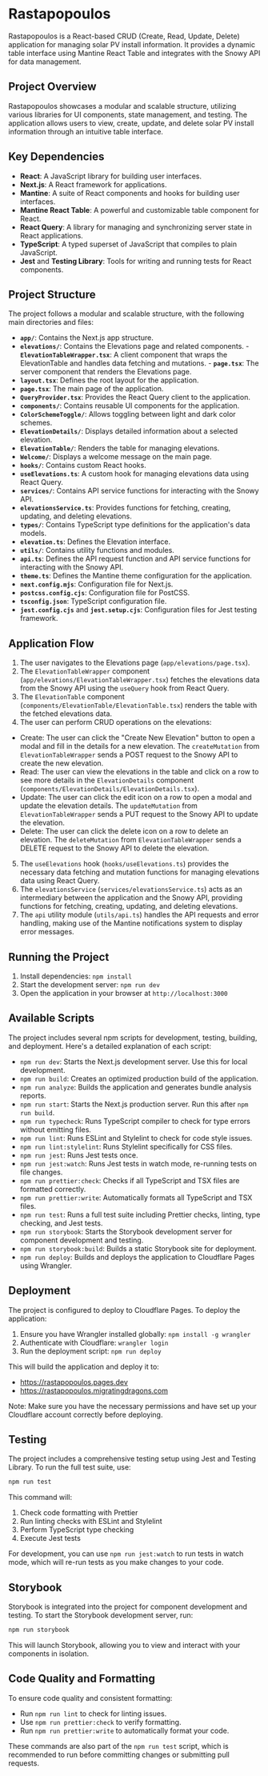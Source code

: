 Rastapopoulos
=============

Rastapopoulos is a React-based CRUD (Create, Read, Update, Delete) application for managing solar PV install information. It provides a dynamic table interface using Mantine React Table and integrates with the Snowy API for data management.

Project Overview
----------------

Rastapopoulos showcases a modular and scalable structure, utilizing various libraries for UI components, state management, and testing. The application allows users to view, create, update, and delete solar PV install information through an intuitive table interface.

Key Dependencies
----------------

-   **React**: A JavaScript library for building user interfaces.
-   **Next.js**: A React framework for applications.
-   **Mantine**: A suite of React components and hooks for building user interfaces.
-   **Mantine React Table**: A powerful and customizable table component for React.
-   **React Query**: A library for managing and synchronizing server state in React applications.
-   **TypeScript**: A typed superset of JavaScript that compiles to plain JavaScript.
-   **Jest** and **Testing Library**: Tools for writing and running tests for React components.

Project Structure
-----------------

The project follows a modular and scalable structure, with the following main directories and files:

-   **`app/`**: Contains the Next.js app structure.
  -   **`elevations/`**: Contains the Elevations page and related components.
    -   **`ElevationTableWrapper.tsx`**: A client component that wraps the ElevationTable and handles data fetching and mutations.
    -   **`page.tsx`**: The server component that renders the Elevations page.
  -   **`layout.tsx`**: Defines the root layout for the application.
  -   **`page.tsx`**: The main page of the application.
  -   **`QueryProvider.tsx`**: Provides the React Query client to the application.
-   **`components/`**: Contains reusable UI components for the application.
  -   **`ColorSchemeToggle/`**: Allows toggling between light and dark color schemes.
  -   **`ElevationDetails/`**: Displays detailed information about a selected elevation.
  -   **`ElevationTable/`**: Renders the table for managing elevations.
  -   **`Welcome/`**: Displays a welcome message on the main page.
-   **`hooks/`**: Contains custom React hooks.
  -   **`useElevations.ts`**: A custom hook for managing elevations data using React Query.
-   **`services/`**: Contains API service functions for interacting with the Snowy API.
  -   **`elevationsService.ts`**: Provides functions for fetching, creating, updating, and deleting elevations.
-   **`types/`**: Contains TypeScript type definitions for the application's data models.
  -   **`elevation.ts`**: Defines the Elevation interface.
-   **`utils/`**: Contains utility functions and modules.
  -   **`api.ts`**: Defines the API request function and API service functions for interacting with the Snowy API.
-   **`theme.ts`**: Defines the Mantine theme configuration for the application.
-   **`next.config.mjs`**: Configuration file for Next.js.
-   **`postcss.config.cjs`**: Configuration file for PostCSS.
-   **`tsconfig.json`**: TypeScript configuration file.
-   **`jest.config.cjs`** and **`jest.setup.cjs`**: Configuration files for Jest testing framework.

Application Flow
----------------

1.  The user navigates to the Elevations page (`app/elevations/page.tsx`).
2.  The `ElevationTableWrapper` component (`app/elevations/ElevationTableWrapper.tsx`) fetches the elevations data from the Snowy API using the `useQuery` hook from React Query.
3.  The `ElevationTable` component (`components/ElevationTable/ElevationTable.tsx`) renders the table with the fetched elevations data.
4.  The user can perform CRUD operations on the elevations:
  -   Create: The user can click the "Create New Elevation" button to open a modal and fill in the details for a new elevation. The `createMutation` from `ElevationTableWrapper` sends a POST request to the Snowy API to create the new elevation.
  -   Read: The user can view the elevations in the table and click on a row to see more details in the `ElevationDetails` component (`components/ElevationDetails/ElevationDetails.tsx`).
  -   Update: The user can click the edit icon on a row to open a modal and update the elevation details. The `updateMutation` from `ElevationTableWrapper` sends a PUT request to the Snowy API to update the elevation.
  -   Delete: The user can click the delete icon on a row to delete an elevation. The `deleteMutation` from `ElevationTableWrapper` sends a DELETE request to the Snowy API to delete the elevation.
5.  The `useElevations` hook (`hooks/useElevations.ts`) provides the necessary data fetching and mutation functions for managing elevations data using React Query.
6.  The `elevationsService` (`services/elevationsService.ts`) acts as an intermediary between the application and the Snowy API, providing functions for fetching, creating, updating, and deleting elevations.
7.  The `api` utility module (`utils/api.ts`) handles the API requests and error handling, making use of the Mantine notifications system to display error messages.

Running the Project
-------------------

1.  Install dependencies: `npm install`
2.  Start the development server: `npm run dev`
3.  Open the application in your browser at `http://localhost:3000`

Available Scripts
-----------------

The project includes several npm scripts for development, testing, building, and deployment. Here's a detailed explanation of each script:

- `npm run dev`: Starts the Next.js development server. Use this for local development.
- `npm run build`: Creates an optimized production build of the application.
- `npm run analyze`: Builds the application and generates bundle analysis reports.
- `npm run start`: Starts the Next.js production server. Run this after `npm run build`.
- `npm run typecheck`: Runs TypeScript compiler to check for type errors without emitting files.
- `npm run lint`: Runs ESLint and Stylelint to check for code style issues.
- `npm run lint:stylelint`: Runs Stylelint specifically for CSS files.
- `npm run jest`: Runs Jest tests once.
- `npm run jest:watch`: Runs Jest tests in watch mode, re-running tests on file changes.
- `npm run prettier:check`: Checks if all TypeScript and TSX files are formatted correctly.
- `npm run prettier:write`: Automatically formats all TypeScript and TSX files.
- `npm run test`: Runs a full test suite including Prettier checks, linting, type checking, and Jest tests.
- `npm run storybook`: Starts the Storybook development server for component development and testing.
- `npm run storybook:build`: Builds a static Storybook site for deployment.
- `npm run deploy`: Builds and deploys the application to Cloudflare Pages using Wrangler.

Deployment
----------

The project is configured to deploy to Cloudflare Pages. To deploy the application:

1. Ensure you have Wrangler installed globally: `npm install -g wrangler`
2. Authenticate with Cloudflare: `wrangler login`
3. Run the deployment script: `npm run deploy`

This will build the application and deploy it to:
- https://rastapopoulos.pages.dev
- https://rastapopoulos.migratingdragons.com

Note: Make sure you have the necessary permissions and have set up your Cloudflare account correctly before deploying.

Testing
-------

The project includes a comprehensive testing setup using Jest and Testing Library. To run the full test suite, use:

```bash
npm run test
```

This command will:
1. Check code formatting with Prettier
2. Run linting checks with ESLint and Stylelint
3. Perform TypeScript type checking
4. Execute Jest tests

For development, you can use `npm run jest:watch` to run tests in watch mode, which will re-run tests as you make changes to your code.

Storybook
---------

Storybook is integrated into the project for component development and testing. To start the Storybook development server, run:

```bash
npm run storybook
```

This will launch Storybook, allowing you to view and interact with your components in isolation.

Code Quality and Formatting
---------------------------

To ensure code quality and consistent formatting:

- Run `npm run lint` to check for linting issues.
- Use `npm run prettier:check` to verify formatting.
- Run `npm run prettier:write` to automatically format your code.

These commands are also part of the `npm run test` script, which is recommended to run before committing changes or submitting pull requests.
